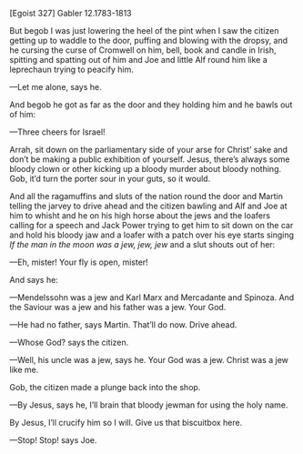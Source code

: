 [Egoist 327]
Gabler 12.1783-1813

But begob I was just lowering the heel of the pint when I saw the citizen getting up to waddle to the door, puffing and blowing with the dropsy, and he cursing the curse of Cromwell on him, bell, book and candle in Irish, spitting and spatting out of him and Joe and little Alf round him like a leprechaun trying to peacify him.

—Let me alone, says he.

And begob he got as far as the door and they holding him and he bawls out of him:

—Three cheers for Israel!

Arrah, sit down on the parliamentary side of your arse for Christ’ sake and don’t be making a public exhibition of yourself. Jesus, there’s always some bloody clown or other kicking up a bloody murder about bloody nothing. Gob, it’d turn the porter sour in your guts, so it would.

And all the ragamuffins and sluts of the nation round the door and Martin telling the jarvey to drive ahead and the citizen bawling and Alf and Joe at him to whisht and he on his high horse about the jews and the loafers calling for a speech and Jack Power trying to get him to sit down on the car and hold his bloody jaw and a loafer with a patch over his eye starts singing *If the man in the moon was a jew, jew, jew* and a slut shouts out of her:

—Eh, mister! Your fly is open, mister!

And says he:

—Mendelssohn was a jew and Karl Marx and Mercadante and Spinoza. And the Saviour was a jew and his father was a jew. Your God.

—He had no father, says Martin. That’ll do now. Drive ahead.

—Whose God? says the citizen.

—Well, his uncle was a jew, says he. Your God was a jew. Christ was a jew like me.

Gob, the citizen made a plunge back into the shop.

—By Jesus, says he, I’ll brain that bloody jewman for using the holy name.

By Jesus, I’ll crucify him so I will. Give us that biscuitbox here.

—Stop! Stop! says Joe.

